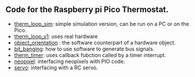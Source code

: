 ## Code for the Raspberry pi Pico Thermostat.

- [therm_loop_sim](therm_loop_sim): simple simulation version, can be run on a PC or on the Pico.
- [therm_loop_v1](therm_loop_v1): uses real hardware
- [object_orientation](object_orientation) : the software counterpart of a hardware object.
- [bit_banging](bit_banging): how to use software to generate bus signals.
- [therm_timer](therm_timer): uses callback fubction called by a timer interrupt.
- [neopixel](neopixel): interfacing neopixels with PIO code.
- [servo](servo): interfacing with a RC servo.
